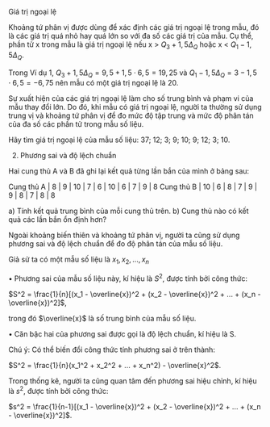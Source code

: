 Giá trị ngoại lệ

Khoảng tứ phân vị được dùng để xác định các giá trị ngoại lệ trong mẫu, đó là các giá trị quá nhỏ hay quá lớn so với đa số các giá trị của mẫu. Cụ thể, phần tử x trong mẫu là giá trị ngoại lệ nếu x > $Q_3 + 1,5\Delta_Q$ hoặc x < $Q_1 - 1,5\Delta_Q$.

Trong Ví dụ 1, $Q_3 + 1,5\Delta_Q = 9,5 + 1,5 \cdot 6,5 = 19,25$ và $Q_1 - 1,5\Delta_Q = 3 - 1,5 \cdot 6,5 = -6,75$ nên mẫu có một giá trị ngoại lệ là 20.

Sự xuất hiện của các giá trị ngoại lệ làm cho số trung bình và phạm vi của mẫu thay đổi lớn. Do đó, khi mẫu có giá trị ngoại lệ, người ta thường sử dụng trung vị và khoảng tứ phân vị để đo mức độ tập trung và mức độ phân tán của đa số các phần tử trong mẫu số liệu.

Hãy tìm giá trị ngoại lệ của mẫu số liệu: 37; 12; 3; 9; 10; 9; 12; 3; 10.

2. Phương sai và độ lệch chuẩn

Hai cung thủ A và B đã ghi lại kết quả từng lần bắn của mình ở bảng sau:

Cung thủ A | 8 | 9 | 10 | 7 | 6 | 10 | 6 | 7 | 9 | 8
Cung thủ B | 10 | 6 | 8 | 7 | 9 | 9 | 8 | 7 | 8 | 8

a) Tính kết quả trung bình của mỗi cung thủ trên.
b) Cung thủ nào có kết quả các lần bắn ổn định hơn?

Ngoài khoảng biến thiên và khoảng tứ phân vị, người ta cũng sử dụng phương sai và độ lệch chuẩn để đo độ phân tán của mẫu số liệu.

Giả sử ta có một mẫu số liệu là $x_1, x_2, ..., x_n$

• Phương sai của mẫu số liệu này, kí hiệu là $S^2$, được tính bởi công thức:

$S^2 = \frac{1}{n}[(x_1 - \overline{x})^2 + (x_2 - \overline{x})^2 + ... + (x_n - \overline{x})^2]$,

trong đó $\overline{x}$ là số trung bình của mẫu số liệu.

• Căn bậc hai của phương sai được gọi là độ lệch chuẩn, kí hiệu là S.

Chú ý: Có thể biến đổi công thức tính phương sai ở trên thành:

$S^2 = \frac{1}{n}(x_1^2 + x_2^2 + ... + x_n^2) - \overline{x}^2$.

Trong thống kê, người ta cũng quan tâm đến phương sai hiệu chỉnh, kí hiệu là $s^2$, được tính bởi công thức:

$s^2 = \frac{1}{n-1}[(x_1 - \overline{x})^2 + (x_2 - \overline{x})^2 + ... + (x_n - \overline{x})^2]$.